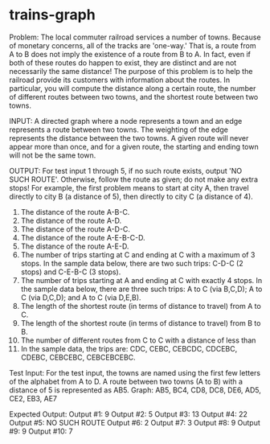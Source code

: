 trains-graph
============
Problem: The local commuter railroad services a number of towns. Because of
monetary concerns, all of the tracks are 'one-way.' That is, a route from A
to B does not imply the existence of a route from B to A. In fact, even if
both of these routes do happen to exist, they are distinct and are not
necessarily the same distance!
The purpose of this problem is to help the railroad provide its customers
with information about the routes. In particular, you will compute the
distance along a certain route, the number of different routes between two
towns, and the shortest route between two towns.

INPUT:
A directed graph where a node represents a town and an edge represents a
route between two towns. The weighting of the edge represents the distance
between the two towns. A given route will never appear more than once, and
for a given route, the starting and ending town will not be the same town.

OUTPUT:
For test input 1 through 5, if no such route exists, output 'NO SUCH ROUTE'.
Otherwise, follow the route as given; do not make any extra stops! For
example, the first problem means to start at city A, then travel directly to
city B (a distance of 5), then directly to city C (a distance of 4).
1. The distance of the route A-B-C.
2. The distance of the route A-D.
3. The distance of the route A-D-C.
4. The distance of the route A-E-B-C-D.
5. The distance of the route A-E-D.
6. The number of trips starting at C and ending at C with a maximum of 3
stops. In the sample data below, there are two such trips: C-D-C (2 stops)
and C-E-B-C (3 stops).
7. The number of trips starting at A and ending at C with exactly 4 stops.
In the sample data below, there are three such trips: A to C (via B,C,D); A
to C (via D,C,D); and A to C (via D,E,B).
8. The length of the shortest route (in terms of distance to travel) from A
to C.
9. The length of the shortest route (in terms of distance to travel) from B
to B.
10. The number of different routes from C to C with a distance of less than
30. In the sample data, the trips are: CDC, CEBC, CEBCDC, CDCEBC, CDEBC,
CEBCEBC, CEBCEBCEBC.

Test Input:
For the test input, the towns are named using the first few letters of the
alphabet from A to D. A route between two towns (A to B) with a distance of
5 is represented as AB5.
Graph: AB5, BC4, CD8, DC8, DE6, AD5, CE2, EB3, AE7

Expected Output:
Output #1: 9
Output #2: 5
Output #3: 13
Output #4: 22
Output #5: NO SUCH ROUTE
Output #6: 2
Output #7: 3
Output #8: 9
Output #9: 9
Output #10: 7
